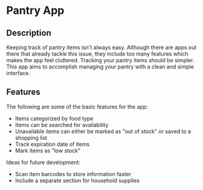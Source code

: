 # Pantry App

## Description
Keeping track of pantry items isn't always easy. Although there are apps out there that already tackle this issue, they include too many features which makes the app feel cluttered. Tracking your pantry items should be simpler. This app aims to accomplish managing your pantry with a clean and simple interface.

## Features
The following are some of the basic features for the app:
 - Items categorized by food type
 - Items can be searched for availability
 - Unavailable items can either be marked as "out of stock" or saved to a shopping list
 - Track expiration date of items
 - Mark items as "low stock"

Ideas for future development:
 - Scan item barcodes to store information faster
 - Include a separate section for household supplies